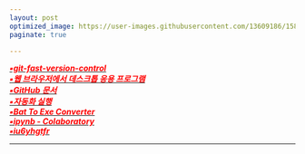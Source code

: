 ```yaml
---
layout: post
optimized_image: https://user-images.githubusercontent.com/13609186/158834851-5c5d7736-001b-448d-8bb6-eb99f2f16233.jpg
paginate: true

---
```


[<span style="color:red">***▪git-fast-version-control***</span>](https://git-scm.com/book/ko/v2)<br>
[<span style="color:red">***▪웹 브라우저에서 데스크톱 응용 프로그램***</span>](https://www.sysnet.pe.kr/Default.aspx?mode=2&sub=0&detail=1&pageno=0&wid=11239&rssMode=1&wtype=0)<br>
[<span style="color:red">***▪GitHub 문서***</span>](https://docs.github.com/en/get-started/quickstart/hello-world)<br>
[<span style="color:red">***▪자동화 실행***</span>](https://www.executeautomation.com/)<br>
[<span style="color:red">***▪Bat To Exe Converter***</span>](https://softfamous.com/bat-to-exe-converter/)<br>
[<span style="color:red">***▪ipynb - Colaboratory***</span>](https://colab.research.google.com/github/illhyhl1111/SNU_ML2019/blob/master/Lab1_1.ipynb#scrollTo=EGGNfGx5HUQU)<br>
[<span style="color:red">***▪iu6yhgtfr***</span>](http://127.0.0.1:5555)<br>

---


